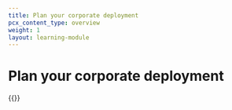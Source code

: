```yaml
---
title: Plan your corporate deployment
pcx_content_type: overview
weight: 1
layout: learning-module
---
```


# Plan your corporate deployment

{{<learning-module-summary>}}